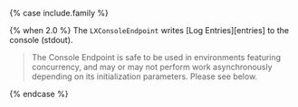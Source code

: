 {% case include.family %}

{% when 2.0 %}
The `LXConsoleEndpoint` writes [Log Entries][entries] to the console (stdout).

> The Console Endpoint is safe to be used in environments featuring concurrency, and may or may not perform work asynchronously depending on its initialization parameters. Please see below.

{% endcase %}
